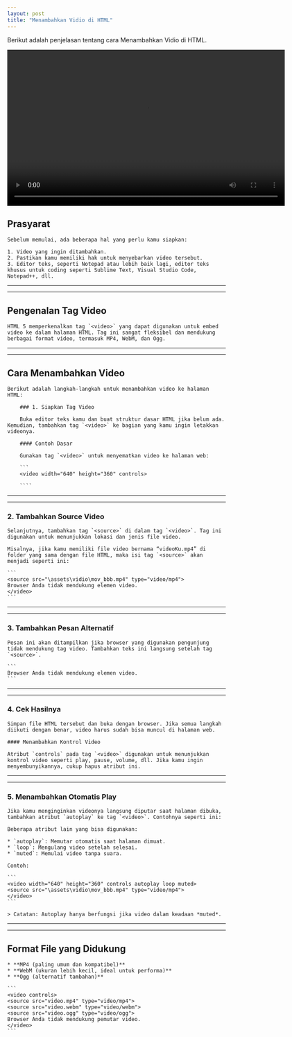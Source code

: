 ```yaml
---
layout: post
title: "Menambahkan Vidio di HTML"
---
```


Berikut adalah penjelasan tentang cara Menambahkan Vidio di HTML.

<video width="640" height="360" controls>
  <source src="\assets\vidio\mov_bbb.mp4" type="video/mp4">
  Browser Anda tidak mendukung elemen video.
</video>

## Prasyarat

    Sebelum memulai, ada beberapa hal yang perlu kamu siapkan:

    1. Video yang ingin ditambahkan.  
    2. Pastikan kamu memiliki hak untuk menyebarkan video tersebut.  
    3. Editor teks, seperti Notepad atau lebih baik lagi, editor teks khusus untuk coding seperti Sublime Text, Visual Studio Code, Notepad++, dll.

---
---

## Pengenalan Tag Video

    HTML 5 memperkenalkan tag `<video>` yang dapat digunakan untuk embed video ke dalam halaman HTML. Tag ini sangat fleksibel dan mendukung berbagai format video, termasuk MP4, WebM, dan Ogg.

---
---

## Cara Menambahkan Video

    Berikut adalah langkah-langkah untuk menambahkan video ke halaman HTML:

        ### 1. Siapkan Tag Video

        Buka editor teks kamu dan buat struktur dasar HTML jika belum ada. Kemudian, tambahkan tag `<video>` ke bagian yang kamu ingin letakkan videonya.

        #### Contoh Dasar

        Gunakan tag `<video>` untuk menyematkan video ke halaman web:

        ```
        <video width="640" height="360" controls>
            
        ````

---
---


### 2. Tambahkan Source Video

    Selanjutnya, tambahkan tag `<source>` di dalam tag `<video>`. Tag ini digunakan untuk menunjukkan lokasi dan jenis file video.

    Misalnya, jika kamu memiliki file video bernama “videoKu.mp4” di folder yang sama dengan file HTML, maka isi tag `<source>` akan menjadi seperti ini:

    ```
    <source src="\assets\vidio\mov_bbb.mp4" type="video/mp4">
    Browser Anda tidak mendukung elemen video.
    </video>
    ```
---
---

### 3. Tambahkan Pesan Alternatif

    Pesan ini akan ditampilkan jika browser yang digunakan pengunjung tidak mendukung tag video. Tambahkan teks ini langsung setelah tag `<source>`.

    ```
    Browser Anda tidak mendukung elemen video.
    ```

---
---

### 4. Cek Hasilnya

    Simpan file HTML tersebut dan buka dengan browser. Jika semua langkah diikuti dengan benar, video harus sudah bisa muncul di halaman web.

    #### Menambahkan Kontrol Video

    Atribut `controls` pada tag `<video>` digunakan untuk menunjukkan kontrol video seperti play, pause, volume, dll. Jika kamu ingin menyembunyikannya, cukup hapus atribut ini.

---
---


### 5. Menambahkan Otomatis Play

    Jika kamu menginginkan videonya langsung diputar saat halaman dibuka, tambahkan atribut `autoplay` ke tag `<video>`. Contohnya seperti ini:

    Beberapa atribut lain yang bisa digunakan:

    * `autoplay`: Memutar otomatis saat halaman dimuat.
    * `loop`: Mengulang video setelah selesai.
    * `muted`: Memulai video tanpa suara.

    Contoh:

    ```
    <video width="640" height="360" controls autoplay loop muted>
    <source src="\assets\vidio\mov_bbb.mp4" type="video/mp4">
    </video>
    ```

    > Catatan: Autoplay hanya berfungsi jika video dalam keadaan *muted*.

---
---

## Format File yang Didukung

    * **MP4 (paling umum dan kompatibel)**
    * **WebM (ukuran lebih kecil, ideal untuk performa)**
    * **Ogg (alternatif tambahan)**

    ```
    <video controls>
    <source src="video.mp4" type="video/mp4">
    <source src="video.webm" type="video/webm">
    <source src="video.ogg" type="video/ogg">
    Browser Anda tidak mendukung pemutar video.
    </video>
    ```
